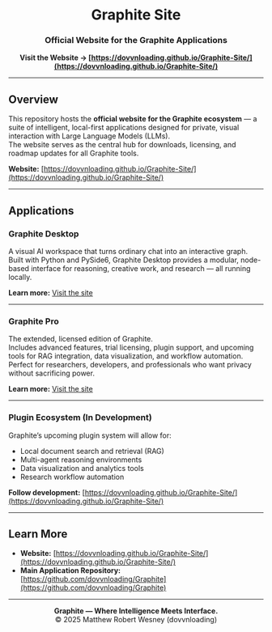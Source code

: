 <div align="center">

# Graphite Site  
### Official Website for the Graphite Applications  

**Visit the Website → [https://dovvnloading.github.io/Graphite-Site/](https://dovvnloading.github.io/Graphite-Site/)**

</div>

---

## Overview

This repository hosts the **official website for the Graphite ecosystem** — a suite of intelligent, local-first applications designed for private, visual interaction with Large Language Models (LLMs).  
The website serves as the central hub for downloads, licensing, and roadmap updates for all Graphite tools.

**Website:** [https://dovvnloading.github.io/Graphite-Site/](https://dovvnloading.github.io/Graphite-Site/)

---

## Applications

### **Graphite Desktop**
A visual AI workspace that turns ordinary chat into an interactive graph.  
Built with Python and PySide6, Graphite Desktop provides a modular, node-based interface for reasoning, creative work, and research — all running locally.

**Learn more:** [Visit the site](https://dovvnloading.github.io/Graphite-Site/)

---

### **Graphite Pro**
The extended, licensed edition of Graphite.  
Includes advanced features, trial licensing, plugin support, and upcoming tools for RAG integration, data visualization, and workflow automation.  
Perfect for researchers, developers, and professionals who want privacy without sacrificing power.

**Learn more:** [Visit the site](https://dovvnloading.github.io/Graphite-Site/)

---

### **Plugin Ecosystem (In Development)**
Graphite’s upcoming plugin system will allow for:
- Local document search and retrieval (RAG)
- Multi-agent reasoning environments
- Data visualization and analytics tools
- Research workflow automation

**Follow development:** [https://dovvnloading.github.io/Graphite-Site/](https://dovvnloading.github.io/Graphite-Site/)

---

## Learn More

- **Website:** [https://dovvnloading.github.io/Graphite-Site/](https://dovvnloading.github.io/Graphite-Site/)  
- **Main Application Repository:** [https://github.com/dovvnloading/Graphite](https://github.com/dovvnloading/Graphite)

---

<div align="center">

**Graphite — Where Intelligence Meets Interface.**  
© 2025 Matthew Robert Wesney (dovvnloading)

</div>
